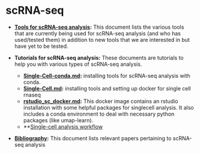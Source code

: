 # scRNA-seq

* **[Tools for scRNA-seq analysis](tools.md):** This document lists the various tools that are currently being used for scRNA-seq analysis (and who has used/tested them) in addition to new tools that we are interested in but have yet to be tested.

* **Tutorials for scRNA-seq analysis:** These documents are tutorials to help you with various types of scRNA-seq analysis.

  - **[Single-Cell-conda.md](https://github.com/hbc/knowledgebase/blob/master/research/scrnaseq/Single-Cell-conda.md):**  installing tools for scRNA-seq analysis with conda.
  - **[Single-Cell.md](https://github.com/hbc/knowledgebase/blob/master/research/scrnaseq/Single-Cell.md):** installing tools and setting up docker for single cell rnaseq
  - **[rstudio_sc_docker.md](https://github.com/hbc/knowledgebase/blob/master/research/scrnaseq/rstudio_sc_docker.md):**  This docker image contains an rstudio installation with some helpful packages for singlecell analysis. It also includes a conda environment to deal with necessary python packages (like umap-learn).
  - **[Single-cell analysis workflow](https://github.com/hbc/tutorials/tree/master/scRNAseq/scRNAseq_analysis_tutorial)

* **[Bibliography](bibliography.md):** This document lists relevant papers pertaining to scRNA-seq analysis
